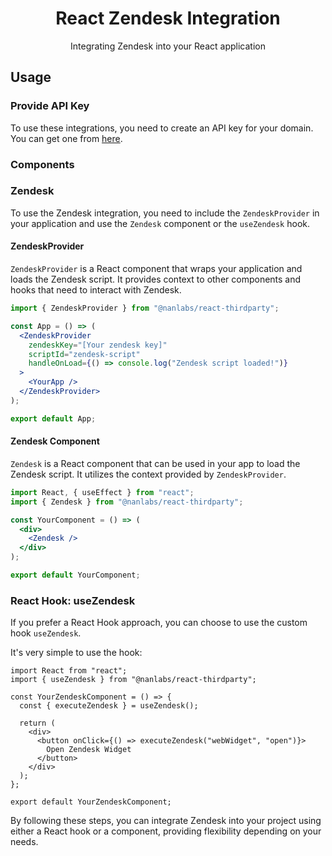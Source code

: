 <h1 align="center">React Zendesk Integration</h1>
<div align="center">

Integrating Zendesk into your React application

</div>

## Usage

### Provide API Key

To use these integrations, you need to create an API key for your domain. You can get one from [here](https://www.zendesk.com/).

### Components

### Zendesk

To use the Zendesk integration, you need to include the `ZendeskProvider` in your application and use the `Zendesk` component or the `useZendesk` hook.

#### ZendeskProvider

`ZendeskProvider` is a React component that wraps your application and loads the Zendesk script. It provides context to other components and hooks that need to interact with Zendesk.

```jsx
import { ZendeskProvider } from "@nanlabs/react-thirdparty";

const App = () => (
  <ZendeskProvider
    zendeskKey="[Your zendesk key]"
    scriptId="zendesk-script"
    handleOnLoad={() => console.log("Zendesk script loaded!")}
  >
    <YourApp />
  </ZendeskProvider>
);

export default App;
```

#### Zendesk Component

`Zendesk` is a React component that can be used in your app to load the Zendesk script. It utilizes the context provided by `ZendeskProvider`.

```jsx
import React, { useEffect } from "react";
import { Zendesk } from "@nanlabs/react-thirdparty";

const YourComponent = () => (
  <div>
    <Zendesk />
  </div>
);

export default YourComponent;
```

### React Hook: useZendesk

If you prefer a React Hook approach, you can choose to use the custom hook `useZendesk`.

It's very simple to use the hook:

```tsx
import React from "react";
import { useZendesk } from "@nanlabs/react-thirdparty";

const YourZendeskComponent = () => {
  const { executeZendesk } = useZendesk();

  return (
    <div>
      <button onClick={() => executeZendesk("webWidget", "open")}>
        Open Zendesk Widget
      </button>
    </div>
  );
};

export default YourZendeskComponent;
```

By following these steps, you can integrate Zendesk into your project using either a React hook or a component, providing flexibility depending on your needs.
